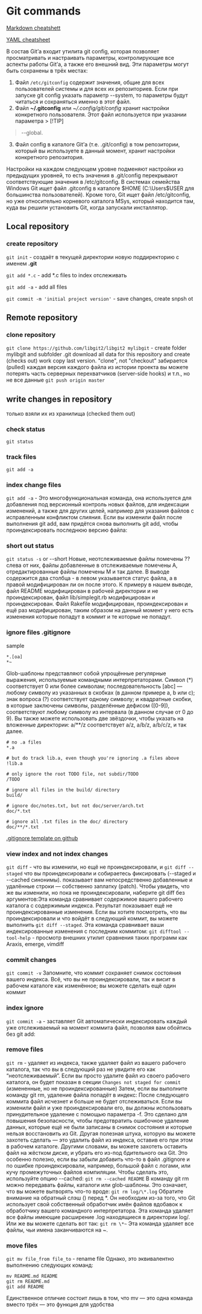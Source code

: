 # Git commands
[Markdown cheatshett](https://github.com/adam-p/Markdown-here/wiki/Markdown-Cheatsheet)

[YAML cheatsheet](https://gist.github.com/jonschlinkert/5170877)

В состав Git’а входит утилита git config, которая позволяет просматривать и настраивать параметры, контролирующие все аспекты работы Git’а, а также его внешний вид. Эти параметры могут быть сохранены в трёх местах:
1. Файл `/etc/gitconfig` содержит значения, общие для всех пользователей системы и для всех их репозиториев. Если при запуске git config указать параметр --system, то параметры будут читаться и сохраняться именно в этот файл.
2. Файл **~/.gitconfig** или *~/.config/git/config* хранит настройки конкретного пользователя. Этот файл используется при указании параметра > [!TIP]
> --global.
3. Файл config в каталоге Git’а (т.е. .git/config) в том репозитории, который вы используете в данный момент, хранит настройки конкретного репозитория.

Настройки на каждом следующем уровне подменяют настройки из предыдущих уровней, то есть значения в .git/config перекрывают соответствующие значения в /etc/gitconfig.
В системах семейства Windows Git ищет файл .gitconfig в каталоге $HOME (C:\Users\$USER для большинства пользователей). Кроме того, Git ищет файл /etc/gitconfig, но уже относительно корневого каталога MSys, который находится там, куда вы решили установить Git, когда запускали инсталлятор.

## Local repository
### create repository
`git init` - создаёт в текущей директории новую поддиректорию с именем **.git**

`git add *.c` - add *.c files to index отслеживать

`git add -a` - add all files

`git commit -m 'initial project version'` - save changes, create snpsh    ot

## Remote repository
### clone repository
`git clone https://github.com/libgit2/libgit2 mylibgit` - create folder mylibgit and subfolder .git download all data for this repository and create (checks out) work copy last version. "clone", not "checkout" забирается (pulled) каждая версия каждого файла из истории проекта вы можете потерять часть серверных перехватчиков (server-side hooks) и т.п., но не все данные
`git push origin master`

## write changes in repository
только взяли их из хранилища (checked them out)
### check status
`git status`
### track files
`git add -a`
### index change files
`git add -a` -  Это многофункциональная команда, она используется для добавления под версионный контроль новых файлов, для индексации изменений, а также для других целей, например для указания файлов с исправленным конфликтом слияния.
Если вы изменили файл после выполнения git add, вам придётся снова выполнить git add, чтобы проиндексировать последнюю версию файла:
### short out status
`git status -s` or --short
Новые, неотслеживаемые файлы помечены ?? слева от них, файлы добавленные в отслеживаемые помечены A, отредактированные файлы помечены M и так далее. В выводе содержится два столбца - в левом указывается статус файла, а в правой модифицирован ли он после этого. К примеру в нашем выводе, файл README модифицирован в рабочей директории и не проиндексирован, файл lib/simplegit.rb модифицирован и проиндексирован. Файл Rakefile модифицирован, проиндексирован и ещё раз модифицирован, таким образом на данный момент у него есть изменения которые попадут в коммит и те которые не попадут.
### ignore files .gitignore
sample

```
*.[oa]
*~
```
Glob-шаблоны представляют собой упрощённые регулярные выражения, используемые командными интерпретаторами. Символ (*) соответствует 0 или более символам; последовательность [abc] — любому символу из указанных в скобках (в данном примере a, b или c); знак вопроса (?) соответствует одному символу; и квадратные скобки, в которые заключены символы, разделённые дефисом ([0-9]), соответствуют любому символу из интервала (в данном случае от 0 до 9). Вы также можете использовать две звёздочки, чтобы указать на вложенные директории: a/**/z соответствует a/z, a/b/z, a/b/c/z, и так далее.
```
# no .a files
*.a

# but do track lib.a, even though you're ignoring .a files above
!lib.a

# only ignore the root TODO file, not subdir/TODO
/TODO

# ignore all files in the build/ directory
build/

# ignore doc/notes.txt, but not doc/server/arch.txt
doc/*.txt

# ignore all .txt files in the doc/ directory
doc/**/*.txt
```
[.gitignore template on github](https://github.com/github/gitignore )

### view index and not index changes
`git diff` - что вы изменили, но ещё не проиндексировали, и `git diff --staged` что вы проиндексировали и собираетесь фиксировать (--staged и --cached синонимы). показывает вам непосредственно добавленные и удалённые строки — собственно заплатку (patch).
Чтобы увидеть, что же вы изменили, но пока не проиндексировали, наберите git diff без аргументов:Эта команда сравнивает содержимое вашего рабочего каталога с содержимым индекса. Результат показывает ещё не проиндексированные изменения.
Если вы хотите посмотреть, что вы проиндексировали и что войдёт в следующий коммит, вы можете выполнить `git diff --staged`. Эта команда сравнивает ваши индексированные изменения с последним коммитом:
`git difftool --tool-help` - просмотр внешних утилит сравнения таких программ как Araxis, emerge, vimdiff
### commit changes
`git commit -v` Запомните, что коммит сохраняет снимок состояния вашего индекса. Всё, что вы не проиндексировали, так и висит в рабочем каталоге как изменённое; вы можете сделать ещё один коммит
### index ignore
`git commit -a` - заставляет Git автоматически индексировать каждый уже отслеживаемый на момент коммита файл, позволяя вам обойтись без git add:
### remove files
`git rm` - удаляет из индекса, также удаляет файл из вашего рабочего каталога, так что вы в следующий раз не увидите его как “неотслеживаемый”. Если вы просто удалите файл из своего рабочего каталога, он будет показан в секции ``Changes not staged for commit`` (измененные, но не проиндексированные) Затем, если вы выполните команду git rm, удаление файла попадёт в индекс:
После следующего коммита файл исчезнет и больше не будет отслеживаться. Если вы изменили файл и уже проиндексировали его, вы должны использовать принудительное удаление с помощью параметра -f. Это сделано для повышения безопасности, чтобы предотвратить ошибочное удаление данных, которые ещё не были записаны в снимок состояния и которые нельзя восстановить из Git.
Другая полезная штука, которую вы можете захотеть сделать — это удалить файл из индекса, оставив его при этом в рабочем каталоге. Другими словами, вы можете захотеть оставить файл на жёстком диске, и убрать его из-под бдительного ока Git. Это особенно полезно, если вы забыли добавить что-то в файл .gitignore и по ошибке проиндексировали, например, большой файл с логами, или кучу промежуточных файлов компиляции. Чтобы сделать это, используйте опцию --cached:
`git rm --cached README`
В команду git rm можно передавать файлы, каталоги или glob-шаблоны. Это означает, что вы можете вытворять что-то вроде:
`git rm log/\*.log`
Обратите внимание на обратный слэш (\) перед *. Он необходим из-за того, что Git использует свой собственный обработчик имён файлов вдобавок к обработчику вашего командного интерпретатора. Эта команда удаляет все файлы имеющие расширение .log находящиеся в директории log/. Или же вы можете сделать вот так:
`git rm \*~` Эта команда удаляет все файлы, чьи имена заканчиваются на ~.
### move files
`git mv file_from file_to` - rename file
Однако, это эквивалентно выполнению следующих команд:
```
mv README.md README
git rm README.md
git add README
```
Единственное отличие состоит лишь в том, что mv — это одна команда вместо трёх — это функция для удобства
